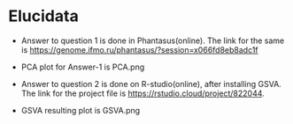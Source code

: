# Elucidata
- Answer to question 1 is done in Phantasus(online).
  The link for the same is 
   https://genome.ifmo.ru/phantasus/?session=x066fd8eb8adc1f  
- PCA plot for Answer-1 is PCA.png

- Answer to question 2 is done on R-studio(online), after installing GSVA. The link for the project file is 
  https://rstudio.cloud/project/822044.
- GSVA resulting plot is GSVA.png
